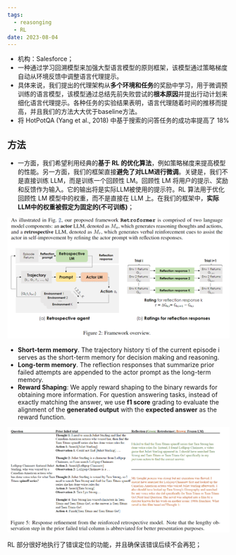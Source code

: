 ```yaml
---
tags:
  - reasonging
  - RL
date: 2023-08-04
---
```

- 机构：Salesforce；
- 一种通过学习回溯模型来加强大型语言模型的原则框架，该模型通过策略梯度自动从环境反馈中调整语言代理提示。
- 具体来说，我们提出的代理架构从**多个环境和任务**的奖励中学习，用于微调预训练的语言模型，该模型通过总结先前失败尝试的**根本原因**并提出行动计划来细化语言代理提示。各种任务的实验结果表明，语言代理随着时间的推移而提高，并且我们的方法大大优于baseline方法。
- 将 HotPotQA (Yang et al., 2018) 中基于搜索的问答任务的成功率提高了 18%

## 方法
- 一方面，我们希望利用经典的**基于 RL 的优化算法**，例如策略梯度来提高模型的性能。另一方面，我们的框架直接**避免了对LLM进行微调**。关键是，我们不是直接训练 LLM，而是训练一个回顾性 LM。回顾性 LM 将用户的提示、奖励和反馈作为输入。它的输出将是实际LLM被使用的提示符。RL 算法用于优化回顾性 LM 模型中的权重，而不是直接在 LLM 上。在我们的框架中，**实际LLM中的权重被假定为固定的(不可训练)**；

![image.png](https://raw.githubusercontent.com/Shichun-Liu/images-on-picgo/main/pics/20240124175824.png)

- **Short-term memory**. The trajectory history τi of the current episode i serves as the short-term memory for decision making and reasoning. 
- **Long-term memory**. The reflection responses that summarize prior failed attempts are appended to the actor prompt as the long-term memory.
- **Reward Shaping**: We apply reward shaping to the binary rewards for obtaining more information. For question answering tasks, instead of exactly matching the answer, we use **f1 score** grading to evaluate the alignment of the **generated output** with the **expected answer** as the reward function.

![image.png](https://raw.githubusercontent.com/Shichun-Liu/images-on-picgo/main/pics/20240124204342.png)

RL 部分很好地执行了错误定位的功能，并且确保该错误后续不会再犯；